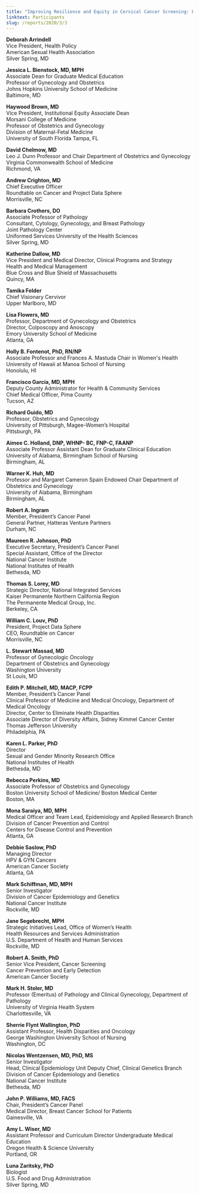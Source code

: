 ```yaml
---
title: "Improving Resilience and Equity in Cervical Cancer Screening: Lessons from COVID-19 and Beyond"
linktext: Participants
slug: /reports/2020/3/3
---
```

<div class="full-report-container">
<div class="left-nav-container">
<left-navigation root="/reports/2020/3"></left-navigation>
</div>
<div class="report-container">

**Deborah Arrindell** \
Vice President, Health Policy \
American Sexual Health Association \
Silver Spring, MD

**Jessica L. Bienstock, MD, MPH** \
Associate Dean for Graduate Medical Education \
Professor of Gynecology and Obstetrics \
Johns Hopkins University School of Medicine \
Baltimore, MD

**Haywood Brown, MD** \
Vice President, Institutional Equity Associate Dean \
Morsani College of Medicine \
Professor of Obstetrics and Gynecology \
Division of Maternal-Fetal Medicine \
University of South Florida Tampa, FL

**David Chelmow, MD** \
Leo J. Dunn Professor and Chair Department of Obstetrics and Gynecology \
Virginia Commonwealth School of Medicine \
Richmond, VA

**Andrew Crighton, MD** \
Chief Executive Officer \
Roundtable on Cancer and Project Data Sphere \
Morrisville, NC

**Barbara Crothers, DO** \
Associate Professor of Pathology \
Consultant, Cytology, Gynecology, and Breast Pathology \
Joint Pathology Center \
Uniformed Services University of the Health Sciences \
Silver Spring, MD

**Katherine Dallow, MD** \
Vice President and Medical Director, Clinical Programs and Strategy \
Health and Medical Management \
Blue Cross and Blue Shield of Massachusetts \
Quincy, MA

**Tamika Felder** \
Chief Visionary Cervivor \
Upper Marlboro, MD

**Lisa Flowers, MD** \
Professor, Department of Gynecology and Obstetrics \
Director, Colposcopy and Anoscopy \
Emory University School of Medicine \
Atlanta, GA

**Holly B. Fontenot, PhD, RN/NP** \
Associate Professor and Frances A. Mastuda Chair in Women's Health \
University of Hawaii at Manoa School of Nursing \
Honolulu, HI

**Francisco García, MD, MPH** \
Deputy County Administrator for Health & Community Services \
Chief Medical Officer, Pima County \
Tucson, AZ

**Richard Guido, MD** \
Professor, Obstetrics and Gynecology \
University of Pittsburgh, Magee-Women’s Hospital \
Pittsburgh, PA

**Aimee C. Holland, DNP, WHNP- BC, FNP-C, FAANP** \
Associate Professor Assistant Dean for Graduate Clinical Education \
University of Alabama, Birmingham School of Nursing \
Birmingham, AL

**Warner K. Huh, MD** \
Professor and Margaret Cameron Spain Endowed Chair Department of Obstetrics and Gynecology \
University of Alabama, Birmingham \
Birmingham, AL

**Robert A. Ingram** \
Member, President’s Cancer Panel \
General Partner, Hatteras Venture Partners \
Durham, NC

**Maureen R. Johnson, PhD** \
Executive Secretary, President’s Cancer Panel \
Special Assistant, Office of the Director \
National Cancer Institute \
National Institutes of Health \
Bethesda, MD

**Thomas S. Lorey, MD** \
Strategic Director, National Integrated Services \
Kaiser Permanente Northern California Region \
The Permanente Medical Group, Inc. \
Berkeley, CA

**William C. Louv, PhD** \
President, Project Data Sphere \
CEO, Roundtable on Cancer \
Morrisville, NC

**L. Stewart Massad, MD** \
Professor of Gynecologic Oncology \
Department of Obstetrics and Gynecology \
Washington University \
St Louis, MO

**Edith P. Mitchell, MD, MACP, FCPP** \
Member, President’s Cancer Panel \
Clinical Professor of Medicine and Medical Oncology, Department of Medical Oncology \
Director, Center to Eliminate Health Disparities \
Associate Director of Diversity Affairs, Sidney Kimmel Cancer Center \
Thomas Jefferson University \
Philadelphia, PA

**Karen L. Parker, PhD** \
Director \
Sexual and Gender Minority Research Office \
National Institutes of Health \
Bethesda, MD

**Rebecca Perkins, MD** \
Associate Professor of Obstetrics and Gynecology \
Boston University School of Medicine/ Boston Medical Center \
Boston, MA

**Mona Saraiya, MD, MPH** \
Medical Officer and Team Lead, Epidemiology and Applied Research Branch \
Division of Cancer Prevention and Control \
Centers for Disease Control and Prevention \
Atlanta, GA

**Debbie Saslow, PhD** \
Managing Director \
HPV & GYN Cancers \
American Cancer Society \
Atlanta, GA

**Mark Schiffman, MD, MPH** \
Senior Investigator \
Division of Cancer Epidemiology and Genetics \
National Cancer Institute \
Rockville, MD

**Jane Segebrecht, MPH** \
Strategic Initiatives Lead, Office of Women’s Health \
Health Resources and Services Administration \
U.S. Department of Health and Human Services \
Rockville, MD

**Robert A. Smith, PhD** \
Senior Vice President, Cancer Screening \
Cancer Prevention and Early Detection \
American Cancer Society

**Mark H. Stoler, MD** \
Professor (Emeritus) of Pathology and Clinical Gynecology, Department of Pathology \
University of Virginia Health System \
Charlottesville, VA

**Sherrie Flynt Wallington, PhD** \
Assistant Professor, Health Disparities and Oncology \
George Washington University School of Nursing \
Washington, DC

**Nicolas Wentzensen, MD, PhD, MS** \
Senior Investigator \
Head, Clinical Epidemiology Unit Deputy Chief, Clinical Genetics Branch \
Division of Cancer Epidemiology and Genetics \
National Cancer Institute \
Bethesda, MD

**John P. Williams, MD, FACS** \
Chair, President’s Cancer Panel \
Medical Director, Breast Cancer School for Patients \
Gainesville, VA

**Amy L. Wiser, MD** \
Assistant Professor and Curriculum Director Undergraduate Medical Education \
Oregon Health & Science University \
Portland, OR

**Luna Zaritsky, PhD** \
Biologist \
U.S. Food and Drug Administration \
Silver Spring, MD

</div>
</div>
